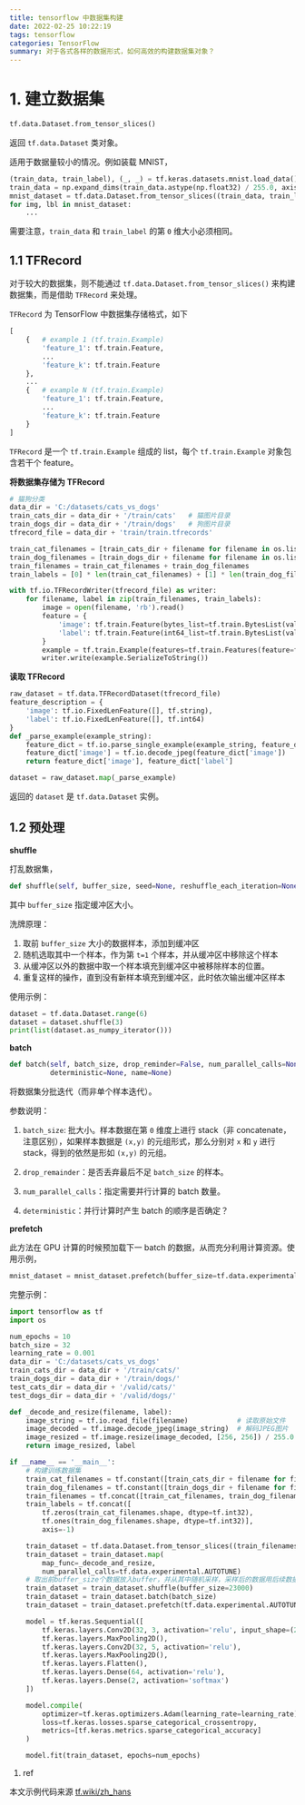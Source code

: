 ```yaml
---
title: tensorflow 中数据集构建
date: 2022-02-25 10:22:19
tags: tensorflow
categories: TensorFlow
summary: 对于各式各样的数据形式，如何高效的构建数据集对象？
---
```

# 1. 建立数据集

```python
tf.data.Dataset.from_tensor_slices()
```

返回 `tf.data.Dataset` 类对象。

适用于数据量较小的情况。例如装载 MNIST，

```python
(train_data, train_label), (_, _) = tf.keras.datasets.mnist.load_data()
train_data = np.expand_dims(train_data.astype(np.float32) / 255.0, axis=-1)
mnist_dataset = tf.data.Dataset.from_tensor_slices((train_data, train_label))
for img, lbl in mnist_dataset:
    ...
```
需要注意，`train_data` 和 `train_label` 的第 `0` 维大小必须相同。

## 1.1 TFRecord

对于较大的数据集，则不能通过 `tf.data.Dataset.from_tensor_slices()` 来构建数据集，而是借助 `TFRecord` 来处理。

`TFRecord` 为 TensorFlow 中数据集存储格式，如下
```py
[
    {   # example 1 (tf.train.Example)
        'feature_1': tf.train.Feature,
        ...
        'feature_k': tf.train.Feature
    },
    ...
    {   # example N (tf.train.Example)
        'feature_1': tf.train.Feature,
        ...
        'feature_k': tf.train.Feature
    }
]
```

`TFRecord` 是一个 `tf.train.Example` 组成的 list，每个 `tf.train.Example` 对象包含若干个 feature。

**将数据集存储为 TFRecord**

```python
# 猫狗分类
data_dir = 'C:/datasets/cats_vs_dogs'
train_cats_dir = data_dir + '/train/cats'   # 猫图片目录
train_dogs_dir = data_dir + '/train/dogs'   # 狗图片目录
tfrecord_file = data_dir + 'train/train.tfrecords'

train_cat_filenames = [train_cats_dir + filename for filename in os.listdir(train_cats_dir)]
train_dog_filenames = [train_dogs_dir + filename for filename in os.listdir(train_dogs_dir)]
train_filenames = train_cat_filenames + train_dog_filenames
train_labels = [0] * len(train_cat_filenames) + [1] * len(train_dog_filenames)

with tf.io.TFRecordWriter(tfrecord_file) as writer:
    for filename, label in zip(train_filenames, train_labels):
        image = open(filename, 'rb').read()
        feature = {
            'image': tf.train.Feature(bytes_list=tf.train.BytesList(value=[image])),
            'label': tf.train.Feature(int64_list=tf.train.BytesList(value=[label]))
        }
        example = tf.train.Example(features=tf.train.Features(feature=feature))
        writer.write(example.SerializeToString())
```

**读取 TFRecord**

```python
raw_dataset = tf.data.TFRecordDataset(tfrecord_file)
feature_description = {
    'image': tf.io.FixedLenFeature([], tf.string),
    'label': tf.io.FixedLenFeature([], tf.int64)
}
def _parse_example(example_string):
    feature_dict = tf.io.parse_single_example(example_string, feature_description)
    feature_dict['image'] = tf.io.decode_jpeg(feature_dict['image'])
    return feature_dict['image'], feature_dict['label']

dataset = raw_dataset.map(_parse_example)
```

返回的 `dataset` 是 `tf.data.Dataset` 实例。

## 1.2 预处理

**shuffle**

打乱数据集，
```python
def shuffle(self, buffer_size, seed=None, reshuffle_each_iteration=None, name=None)
```
其中 `buffer_size` 指定缓冲区大小。

洗牌原理：

1. 取前 `buffer_size` 大小的数据样本，添加到缓冲区
2. 随机选取其中一个样本，作为第 `t=1` 个样本，并从缓冲区中移除这个样本
3. 从缓冲区以外的数据中取一个样本填充到缓冲区中被移除样本的位置。
4. 重复这样的操作，直到没有新样本填充到缓冲区，此时依次输出缓冲区样本

使用示例：

```python
dataset = tf.data.Dataset.range(6)
dataset = dataset.shuffle(3)
print(list(dataset.as_numpy_iterator()))
```

**batch**

```python
def batch(self, batch_size, drop_reminder=False, num_parallel_calls=None,
          deterministic=None, name=None)
```
将数据集分批迭代（而非单个样本迭代）。

参数说明：

1. `batch_size`: 批大小。样本数据在第 `0` 维度上进行 stack（非 concatenate，注意区别），如果样本数据是 `(x,y)` 的元组形式，那么分别对 `x` 和 `y` 进行 stack，得到的依然是形如 `(x,y)` 的元组。

2. `drop_remainder`：是否丢弃最后不足 `batch_size` 的样本。

3. `num_parallel_calls`：指定需要并行计算的 batch 数量。

4. `deterministic`：并行计算时产生 batch 的顺序是否确定？

**prefetch**

此方法在 GPU 计算的时候预加载下一 batch 的数据，从而充分利用计算资源。使用示例，
```python
mnist_dataset = mnist_dataset.prefetch(buffer_size=tf.data.experimental.AUTOTUNE)
```

完整示例：

```python
import tensorflow as tf
import os

num_epochs = 10
batch_size = 32
learning_rate = 0.001
data_dir = 'C:/datasets/cats_vs_dogs'
train_cats_dir = data_dir + '/train/cats/'
train_dogs_dir = data_dir + '/train/dogs/'
test_cats_dir = data_dir + '/valid/cats/'
test_dogs_dir = data_dir + '/valid/dogs/'

def _decode_and_resize(filename, label):
    image_string = tf.io.read_file(filename)            # 读取原始文件
    image_decoded = tf.image.decode_jpeg(image_string)  # 解码JPEG图片
    image_resized = tf.image.resize(image_decoded, [256, 256]) / 255.0
    return image_resized, label

if __name__ == '__main__':
    # 构建训练数据集
    train_cat_filenames = tf.constant([train_cats_dir + filename for filename in os.listdir(train_cats_dir)])
    train_dog_filenames = tf.constant([train_dogs_dir + filename for filename in os.listdir(train_dogs_dir)])
    train_filenames = tf.concat([train_cat_filenames, train_dog_filenames], axis=-1)
    train_labels = tf.concat([
        tf.zeros(train_cat_filenames.shape, dtype=tf.int32), 
        tf.ones(train_dog_filenames.shape, dtype=tf.int32)], 
        axis=-1)

    train_dataset = tf.data.Dataset.from_tensor_slices((train_filenames, train_labels))
    train_dataset = train_dataset.map(
        map_func=_decode_and_resize, 
        num_parallel_calls=tf.data.experimental.AUTOTUNE)
    # 取出前buffer_size个数据放入buffer，并从其中随机采样，采样后的数据用后续数据替换
    train_dataset = train_dataset.shuffle(buffer_size=23000)    
    train_dataset = train_dataset.batch(batch_size)
    train_dataset = train_dataset.prefetch(tf.data.experimental.AUTOTUNE)

    model = tf.keras.Sequential([
        tf.keras.layers.Conv2D(32, 3, activation='relu', input_shape=(256, 256, 3)),
        tf.keras.layers.MaxPooling2D(),
        tf.keras.layers.Conv2D(32, 5, activation='relu'),
        tf.keras.layers.MaxPooling2D(),
        tf.keras.layers.Flatten(),
        tf.keras.layers.Dense(64, activation='relu'),
        tf.keras.layers.Dense(2, activation='softmax')
    ])

    model.compile(
        optimizer=tf.keras.optimizers.Adam(learning_rate=learning_rate),
        loss=tf.keras.losses.sparse_categorical_crossentropy,
        metrics=[tf.keras.metrics.sparse_categorical_accuracy]
    )

    model.fit(train_dataset, epochs=num_epochs)
```

1. ref

本文示例代码来源 [tf.wiki/zh_hans](https://tf.wiki/zh_hans/basic/tools.html)